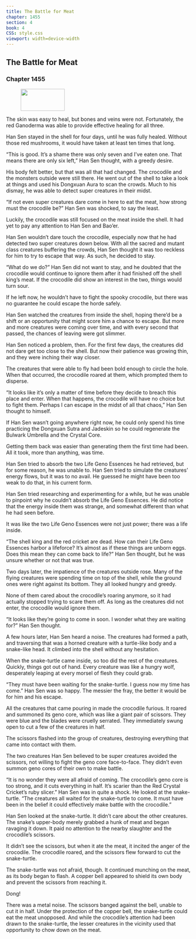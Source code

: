 ```yaml
---
title: The Battle for Meat
chapter: 1455
section: 4
book: 4
CSS: style.css
viewport: width=device-width
---
```


## The Battle for Meat

### Chapter 1455

<figure>
	<img src="../Images/gem.gif" alt="" id="gem" width="120" height="60" />
</figure>

The skin was easy to heal, but bones and veins were not. Fortunately, the red Ganoderma was able to provide effective healing for all three.

Han Sen stayed in the shell for four days, until he was fully healed. Without those red mushrooms, it would have taken at least ten times that long.

“This is good. It’s a shame there was only seven and I’ve eaten one. That means there are only six left,” Han Sen thought, with a greedy desire.

His body felt better, but that was all that had changed. The crocodile and the monsters outside were still there. He went out of the shell to take a look at things and used his Dongxuan Aura to scan the crowds. Much to his dismay, he was able to detect super creatures in their midst.

“If not even super creatures dare come in here to eat the meat, how strong must the crocodile be?” Han Sen was shocked, to say the least.

Luckily, the crocodile was still focused on the meat inside the shell. It had yet to pay any attention to Han Sen and Bao’er.

Han Sen wouldn’t dare touch the crocodile, especially now that he had detected two super creatures down below. With all the sacred and mutant class creatures buffering the crowds, Han Sen thought it was too reckless for him to try to escape that way. As such, he decided to stay.

“What do we do?” Han Sen did not want to stay, and he doubted that the crocodile would continue to ignore them after it had finished off the shell king’s meat. If the crocodile did show an interest in the two, things would turn sour.

If he left now, he wouldn’t have to fight the spooky crocodile, but there was no guarantee he could escape the horde safely.

Han Sen watched the creatures from inside the shell, hoping there’d be a shift or an opportunity that might score him a chance to escape. But more and more creatures were coming over time, and with every second that passed, the chances of leaving were got slimmer.

Han Sen noticed a problem, then. For the first few days, the creatures did not dare get too close to the shell. But now their patience was growing thin, and they were inching their way closer.

The creatures that were able to fly had been bold enough to circle the hole. When that occurred, the crocodile roared at them, which prompted them to disperse.

“It looks like it’s only a matter of time before they decide to breach this place and enter. When that happens, the crocodile will have no choice but to fight them. Perhaps I can escape in the midst of all that chaos,” Han Sen thought to himself.

If Han Sen wasn’t going anywhere right now, he could only spend his time practicing the Dongxuan Sutra and Jadeskin so he could regenerate the Bulwark Umbrella and the Crystal Core.

Getting them back was easier than generating them the first time had been. All it took, more than anything, was time.

Han Sen tried to absorb the two Life Geno Essences he had retrieved, but for some reason, he was unable to. Han Sen tried to simulate the creatures’ energy flows, but it was to no avail. He guessed he might have been too weak to do that, in his current form.

Han Sen tried researching and experimenting for a while, but he was unable to pinpoint why he couldn’t absorb the Life Geno Essences. He did notice that the energy inside them was strange, and somewhat different than what he had seen before.

It was like the two Life Geno Essences were not just power; there was a life inside.

“The shell king and the red cricket are dead. How can their Life Geno Essences harbor a lifeforce? It’s almost as if these things are unborn eggs. Does this mean they can come back to life?” Han Sen thought, but he was unsure whether or not that was true.

Two days later, the impatience of the creatures outside rose. Many of the flying creatures were spending time on top of the shell, while the ground ones were right against its bottom. They all looked hungry and greedy.

None of them cared about the crocodile’s roaring anymore, so it had actually stopped trying to scare them off. As long as the creatures did not enter, the crocodile would ignore them.

“It looks like they’re going to come in soon. I wonder what they are waiting for?” Han Sen thought.

A few hours later, Han Sen heard a noise. The creatures had formed a path, and traversing that was a horned creature with a turtle-like body and a snake-like head. It climbed into the shell without any hesitation.

When the snake-turtle came inside, so too did the rest of the creatures. Quickly, things got out of hand. Every creature was like a hungry wolf, desperately leaping at every morsel of flesh they could grab.

“They must have been waiting for the snake-turtle. I guess now my time has come.” Han Sen was so happy. The messier the fray, the better it would be for him and his escape.

All the creatures that came pouring in made the crocodile furious. It roared and summoned its geno core, which was like a giant pair of scissors. They were blue and the blades were cruelly serrated. They immediately swung open to cut a few of the creatures in half.

The scissors flashed into the group of creatures, destroying everything that came into contact with them.

The two creatures Han Sen believed to be super creatures avoided the scissors, not willing to fight the geno core face-to-face. They didn’t even summon geno cores of their own to make battle.

“It is no wonder they were all afraid of coming. The crocodile’s geno core is too strong, and it cuts everything in half. It’s scarier than the Red Crystal Cricket’s ruby slicer.” Han Sen was in quite a shock. He looked at the snake-turtle. “The creatures all waited for the snake-turtle to come. It must have been in the belief it could effectively make battle with the crocodile.”

Han Sen looked at the snake-turtle. It didn’t care about the other creatures. The snake’s upper-body merely grabbed a hunk of meat and began ravaging it down. It paid no attention to the nearby slaughter and the crocodile’s scissors.

It didn’t see the scissors, but when it ate the meat, it incited the anger of the crocodile. The crocodile roared, and the scissors flew forward to cut the snake-turtle.

The snake-turtle was not afraid, though. It continued munching on the meat, as its body began to flash. A copper bell appeared to shield its own body and prevent the scissors from reaching it.

Dong!

There was a metal noise. The scissors banged against the bell, unable to cut it in half. Under the protection of the copper bell, the snake-turtle could eat the meat unopposed. And while the crocodile’s attention had been drawn to the snake-turtle, the lesser creatures in the vicinity used that opportunity to chow down on the meat.